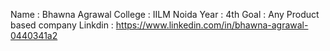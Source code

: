 Name : Bhawna Agrawal
College : IILM Noida
Year : 4th
Goal : Any Product based company
Linkdin : https://www.linkedin.com/in/bhawna-agrawal-0440341a2
